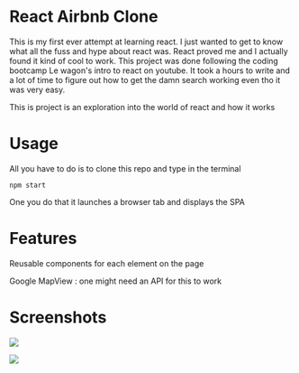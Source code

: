 # React Airbnb Clone

This is my first ever attempt at learning react. I just wanted to get to know what all the fuss and hype about react was. React proved me and I actually found it kind of cool to work. This project was done following the coding bootcamp Le wagon's intro to react on youtube. It took a hours to write and a lot of time to figure out how to get the damn search working even tho it was very easy. 

This is project is an exploration into the world of react and how it works

# Usage

All you have to do is to clone this repo and type in the terminal 

    npm start

One you do that it launches a browser tab and displays the SPA

# Features

Reusable components for each element on the page 

Google MapView : one might need an API for this to work

# Screenshots

![](https://static.notion-static.com/09ac5d51-ac8b-4828-be50-fb38662583ff/Screen_Shot.jpg)

![](https://static.notion-static.com/d080189f-2a60-479e-9628-283e0166bf82/Screen_Shot_1.jpg)